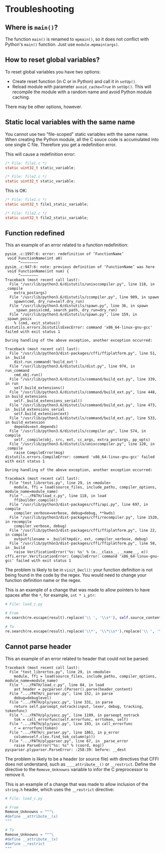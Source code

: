 # Troubleshooting

## Where is `main()`?

The function `main()` is renamed to `mpmain()`, so it does not conflict with Python's `main()` function. Just use `module.mpmain(args)`.

## How to reset global variables?

To reset global variables you have two options:

- Create reset function (in C or in Python) and call it in `setUp()`.
- Reload module with parameter `avoid_cache=True` in `setUp()`. This will recompile the module with a random name and avoid Python module caching.

There may be other options, however.

## Static local variables with the same name

You cannot use two "file-scoped" static variables with the same name. When creating the Python module, all the C souce code is accumulated into one single C file. Therefore you get a redefinition error.

This will cause a redefinition error:

```c
/* File: file1.c */
static uint32_t static_variable;

/* File: file2.c */
static uint32_t static_variable;
```

This is OK:

```c
/* File: file1.c */
static uint32_t file1_static_variable;

/* File: file2.c */
static uint32_t file2_static_variable;
```

## Function redefined

This an example of an error related to a function redefinition:

```
pysim_.c:1997:6: error: redefinition of ‘FunctionName’
 void FunctionName(int a0)
      ^~~~~~~~~
pysim_.c:947:6: note: previous definition of ‘FunctionName’ was here
 void FunctionName(int num) {
      ^~~~~~~~~
Traceback (most recent call last):
  File "/usr/lib/python3.6/distutils/unixccompiler.py", line 118, in _compile
    extra_postargs)
  File "/usr/lib/python3.6/distutils/ccompiler.py", line 909, in spawn
    spawn(cmd, dry_run=self.dry_run)
  File "/usr/lib/python3.6/distutils/spawn.py", line 36, in spawn
    _spawn_posix(cmd, search_path, dry_run=dry_run)
  File "/usr/lib/python3.6/distutils/spawn.py", line 159, in _spawn_posix
    % (cmd, exit_status))
distutils.errors.DistutilsExecError: command 'x86_64-linux-gnu-gcc' failed with exit status 1

During handling of the above exception, another exception occurred:

Traceback (most recent call last):
  File "/usr/lib/python3/dist-packages/cffi/ffiplatform.py", line 51, in _build
    dist.run_command('build_ext')
  File "/usr/lib/python3.6/distutils/dist.py", line 974, in run_command
    cmd_obj.run()
  File "/usr/lib/python3.6/distutils/command/build_ext.py", line 339, in run
    self.build_extensions()
  File "/usr/lib/python3.6/distutils/command/build_ext.py", line 448, in build_extensions
    self._build_extensions_serial()
  File "/usr/lib/python3.6/distutils/command/build_ext.py", line 473, in _build_extensions_serial
    self.build_extension(ext)
  File "/usr/lib/python3.6/distutils/command/build_ext.py", line 533, in build_extension
    depends=ext.depends)
  File "/usr/lib/python3.6/distutils/ccompiler.py", line 574, in compile
    self._compile(obj, src, ext, cc_args, extra_postargs, pp_opts)
  File "/usr/lib/python3.6/distutils/unixccompiler.py", line 120, in _compile
    raise CompileError(msg)
distutils.errors.CompileError: command 'x86_64-linux-gnu-gcc' failed with exit status 1

During handling of the above exception, another exception occurred:

Traceback (most recent call last):
  File "test_librertos.py", line 29, in <module>
    module, ffi = load(source_files, include_paths, compiler_options, module_name=module_name)
  File ".../PATH/load_c.py", line 118, in load
    ffibuilder.compile()
  File "/usr/lib/python3/dist-packages/cffi/api.py", line 697, in compile
    compiler_verbose=verbose, debug=debug, **kwds)
  File "/usr/lib/python3/dist-packages/cffi/recompiler.py", line 1520, in recompile
    compiler_verbose, debug)
  File "/usr/lib/python3/dist-packages/cffi/ffiplatform.py", line 22, in compile
    outputfilename = _build(tmpdir, ext, compiler_verbose, debug)
  File "/usr/lib/python3/dist-packages/cffi/ffiplatform.py", line 58, in _build
    raise VerificationError('%s: %s' % (e.__class__.__name__, e))
cffi.error.VerificationError: CompileError: command 'x86_64-linux-gnu-gcc' failed with exit status 1
```

The problem is likely to be in `visit_Decl()`: your function definition is not being found in the code by the regex. You would need to change your function definition name or the regex.

This is an example of a change that was made to allow pointers to have spaces after the `*`, for example, `int * i_ptr`:

```python
# File: load_c.py

# From
re.search(re.escape(result).replace('\\ ', '\\s*'), self.source_content)

# To
re.search(re.escape(result).replace('\\*', '\\*\\s*').replace('\\ ', '\\s*'), self.source_content)
```

## Cannot parse header

This an example of an error related to header that could not be parsed:

```
Traceback (most recent call last):
  File "test_librertos.py", line 29, in <module>
    module, ffi = load(source_files, include_paths, compiler_options, module_name=module_name)
  File ".../PATH/load_c.py", line 84, in load
    ast_header = pycparser.CParser().parse(header_content)
  File ".../PATH/c_parser.py", line 152, in parse
    debug=debuglevel)
  File ".../PATH/ply/yacc.py", line 331, in parse
    return self.parseopt_notrack(input, lexer, debug, tracking, tokenfunc)
  File ".../PATH/ply/yacc.py", line 1199, in parseopt_notrack
    tok = call_errorfunc(self.errorfunc, errtoken, self)
  File ".../PATH/ply/yacc.py", line 193, in call_errorfunc
    r = errorfunc(token)
  File ".../PATH/c_parser.py", line 1861, in p_error
    column=self.clex.find_tok_column(p)))
  File ".../PATH/plyparser.py", line 67, in _parse_error
    raise ParseError("%s: %s" % (coord, msg))
pycparser.plyparser.ParseError: :258:39: before: __dest
```

The problem is likely to be a header (or source file) with directives that CFFI does not understand, such as `____attribute__()` or `__restrict`. Define the directive to the `Remove_Unknowns` variable to infor the C preprocessor to remove it.

This is an example of a change that was made to allow inclusion of the `string.h` header, which uses the `__restrict` directive:

```python
# File: load_c.py

# From
Remove_Unknowns = """\
#define __attribute__(x)
"""

# To
Remove_Unknowns = """\
#define __attribute__(x)
#define __restrict
"""
```
